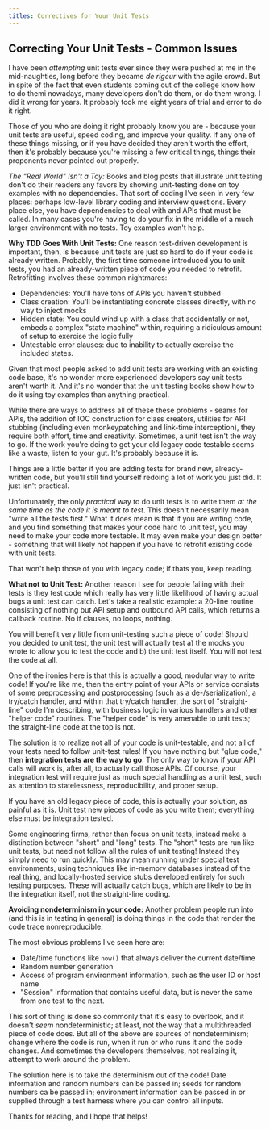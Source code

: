 ```yaml
---
titles: Correctives for Your Unit Tests
---
```


## Correcting Your Unit Tests - Common Issues
I have been _attempting_ unit tests ever since they were pushed at me in the mid-naughties,
long before they became _de rigeur_ with the agile crowd.
But in spite of the fact that even students coming out of the college know how to do themi nowadays,
many developers don't do them, or do them wrong. I did it wrong for years.
It probably took me eight years of trial and error to do it right.

Those of you who are doing it right probably know you are - because your unit tests are useful,
speed coding, and improve your quality. If any one of these things missing, or if you have
decided they aren't worth the effort, then it's probably because you're missing a few
critical things, things their proponents never pointed out properly.

_The "Real World" Isn't a Toy:_ Books and blog posts that illustrate unit testing don't do their
readers any favors by showing unit-testing done on toy examples with no dependencies. That sort
of coding I've seen in very few places: perhaps low-level library coding and interview questions. Every place
else, you have dependencies to deal with and APIs that must be called. In many cases you're having
to do your fix in the middle of a much larger environment with no tests. Toy examples won't help.

**Why TDD Goes With Unit Tests:** One reason test-driven development is important, then, is because
unit tests are just so hard to do if your code is already written. Probably, the first time someone introduced
you to unit tests, you had an already-written piece of code you needed to retrofit. Retrofitting involves these common
nightmares:
* Dependencies: You'll have tons of APIs you haven't stubbed
* Class creation: You'll be instantiating concrete classes directly, with no way to inject mocks
* Hidden state: You could wind up with a class that accidentally or not, embeds a complex "state machine" within, requiring a ridiculous amount of setup to exercise the logic fully
* Untestable error clauses: due to inability to actually exercise the included states.

Given that most people asked to add unit tests are working with an existing code base, it's no wonder
more experienced developers say unit tests aren't worth it. And it's no wonder that the unit testing books
show how to do it using toy examples than anything practical.

While there are ways to address all of these these problems - seams for APIs, the addition of IOC construction for
class creators, utilities for API stubbing (including even monkeypatching and link-time interception),
they require both effort, time and creativity. Sometimes, a unit test isn't the way to go.
If the work you're doing to get your old legacy code testable seems like a waste, listen to your gut.
It's probably because it is.

Things are a little better if you are
adding tests for brand new, already-written code, but you'll still find yourself redoing a lot of work you just did. It
just isn't practical.

Unfortunately, the only _practical_ way to do unit tests is to write them _at the same time as the
code it is meant to test_. This doesn't necessarily mean "write all the tests first." What it does
mean is that if you are writing code, and you find something that makes your code hard to unit test,
you may need to make your code more testable. It may even make your design better - something that
will likely not happen if you have to retrofit existing code with unit tests.

That won't help those of you with legacy code; if thats you, keep reading.

**What not to Unit Test:** Another reason I see for people failing with their tests is they test code which really has
very little likelihood of having actual bugs a unit test can catch. Let's take a realistic example:
a 20-line routine consisting of nothing but API setup and outbound API calls, which returns a callback routine.
No if clauses, no loops, nothing.

You will benefit very little from unit-testing such a piece of code! Should you decided to unit test,
the unit test will actually test
a) the mocks you wrote to allow you to test the code and b) the unit test itself. You will not
test the code at all.

One of the ironies here is that this is actually a good, modular way to write code! If you're like
me, then the entry point of your APIs or service consists of some preprocessing and postprocessing
(such as a de-/serialization), a try/catch handler, and within that try/catch handler, the sort of "straight-line"
code I'm describing, with business logic in various handlers and other "helper code" routines. The "helper code" 
is very amenable to unit tests; the straight-line code at the top is not.

The solution is to realize not all of your code is unit-testable, and not all of your tests 
need to follow unit-test rules! If you have nothing but "glue code," then
**integration tests are the way to go**. The only way to know if your API calls will work
is, after all, to actually call those APIs. Of course, your integration test will require just as
much special handling as a unit test, such as attention to statelessness, reproducibility, and proper
setup.

If you have an old legacy piece of code, this is actually your solution, as painful as it is.
Unit test new pieces of code as you write them; everything else must be integration tested.

Some engineering firms, rather than focus on unit tests, instead make a distinction between "short" and "long"
tests. The "short" tests are run like unit tests, but need not follow all the rules of unit testing!
Instead they simply need to run quickly. This may mean running under special test environments, using
techniques like in-memory databases instead of the real thing, and locally-hosted service stubs developed
entirely for such testing purposes. These will actually catch bugs, which are likely to be in the integration
itself, not the straight-line coding.

**Avoiding nondeterminism in your code:** Another problem people run into (and this is in testing in
general) is doing things in the code that render the code trace nonreproducible.

The most obvious problems I've seen here are:
* Date/time functions like `now()` that always deliver the current date/time
* Random number generation
* Access of program environment information, such as the user ID or host name
* "Session" information that contains useful data, but is never the same from one test to the next.

This sort of thing is done so commonly that it's easy to overlook, and it doesn't _seem_ nondeterministic;
at least, not the way that a multithreaded piece of code does. But all of the above are sources of nondeterminism;
change where the code is run, when it run or who runs it and the code changes. And sometimes the
developers themselves, not realizing it, attempt to work around the problem.

The solution here is to take the determinism out of the code! Date information and random numbers can
be passed in; seeds for random numbers ca be passed in; environment information can be passed in or
supplied through a test harness where you can control all inputs.

Thanks for reading, and I hope that helps!
